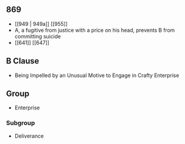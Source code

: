 ## 869
- [[949 | 949a]] [[955]] 
- A, a fugitive from justice with a price on his head, prevents B from committing suicide
- [[641]] [[647]] 

## B Clause
- Being Impelled by an Unusual Motive to Engage in Crafty Enterprise

## Group
- Enterprise

### Subgroup
- Deliverance

